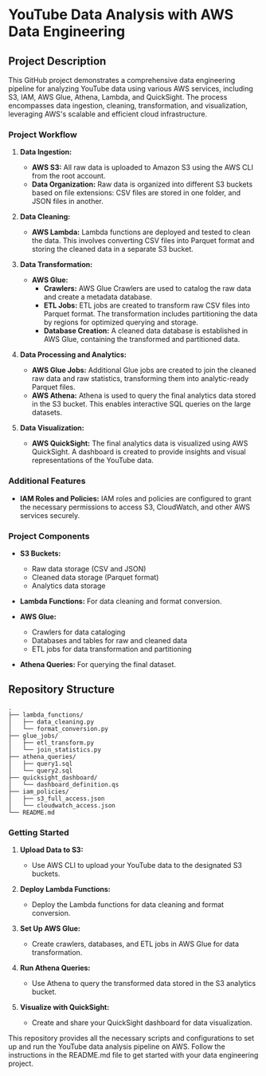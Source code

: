 # YouTube Data Analysis with AWS Data Engineering

## Project Description

This GitHub project demonstrates a comprehensive data engineering pipeline for analyzing YouTube data using various AWS services, including S3, IAM, AWS Glue, Athena, Lambda, and QuickSight. The process encompasses data ingestion, cleaning, transformation, and visualization, leveraging AWS's scalable and efficient cloud infrastructure.

### Project Workflow

1. **Data Ingestion:**
   - **AWS S3:** All raw data is uploaded to Amazon S3 using the AWS CLI from the root account.
   - **Data Organization:** Raw data is organized into different S3 buckets based on file extensions: CSV files are stored in one folder, and JSON files in another.

2. **Data Cleaning:**
   - **AWS Lambda:** Lambda functions are deployed and tested to clean the data. This involves converting CSV files into Parquet format and storing the cleaned data in a separate S3 bucket.

3. **Data Transformation:**
   - **AWS Glue:**
     - **Crawlers:** AWS Glue Crawlers are used to catalog the raw data and create a metadata database.
     - **ETL Jobs:** ETL jobs are created to transform raw CSV files into Parquet format. The transformation includes partitioning the data by regions for optimized querying and storage.
     - **Database Creation:** A cleaned data database is established in AWS Glue, containing the transformed and partitioned data.

4. **Data Processing and Analytics:**
   - **AWS Glue Jobs:** Additional Glue jobs are created to join the cleaned raw data and raw statistics, transforming them into analytic-ready Parquet files.
   - **AWS Athena:** Athena is used to query the final analytics data stored in the S3 bucket. This enables interactive SQL queries on the large datasets.

5. **Data Visualization:**
   - **AWS QuickSight:** The final analytics data is visualized using AWS QuickSight. A dashboard is created to provide insights and visual representations of the YouTube data.

### Additional Features

- **IAM Roles and Policies:** IAM roles and policies are configured to grant the necessary permissions to access S3, CloudWatch, and other AWS services securely.

### Project Components

- **S3 Buckets:**
  - Raw data storage (CSV and JSON)
  - Cleaned data storage (Parquet format)
  - Analytics data storage

- **Lambda Functions:** For data cleaning and format conversion.

- **AWS Glue:**
  - Crawlers for data cataloging
  - Databases and tables for raw and cleaned data
  - ETL jobs for data transformation and partitioning

- **Athena Queries:** For querying the final dataset.

## Repository Structure

```
.
├── lambda_functions/
│   ├── data_cleaning.py
│   └── format_conversion.py
├── glue_jobs/
│   ├── etl_transform.py
│   └── join_statistics.py
├── athena_queries/
│   ├── query1.sql
│   └── query2.sql
├── quicksight_dashboard/
│   └── dashboard_definition.qs
├── iam_policies/
│   ├── s3_full_access.json
│   └── cloudwatch_access.json
└── README.md
```

### Getting Started

1. **Upload Data to S3:**
   - Use AWS CLI to upload your YouTube data to the designated S3 buckets.

2. **Deploy Lambda Functions:**
   - Deploy the Lambda functions for data cleaning and format conversion.

3. **Set Up AWS Glue:**
   - Create crawlers, databases, and ETL jobs in AWS Glue for data transformation.

4. **Run Athena Queries:**
   - Use Athena to query the transformed data stored in the S3 analytics bucket.

5. **Visualize with QuickSight:**
   - Create and share your QuickSight dashboard for data visualization.

This repository provides all the necessary scripts and configurations to set up and run the YouTube data analysis pipeline on AWS. Follow the instructions in the README.md file to get started with your data engineering project.
